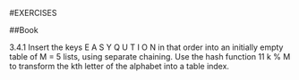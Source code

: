 #EXERCISES


##Book

3.4.1 Insert the keys E A S Y Q U T I O N in that order into an initially empty table of M = 5 lists, using separate chaining. Use the hash function 11 k % M to transform the kth letter of the alphabet into a table index.

